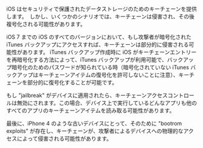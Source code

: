 
<p>iOS はセキュリティで保護されたデータストレージのためのキーチェーンを提供します。　しかし、いくつかのシナリオでは、キーチェーンは侵害され、その後複号化される可能性があります。</p><p>  iOS 7 までの iOS のすべてのバージョンにおいて、もし攻撃者が暗号化された iTunes バックアップにアクセスすれば、キーチェーンは部分的に侵害される可能性があります。 iTunes バックアップ作成時に iOS がキーチェーンエントリーを再暗号化する方法によって、iTunes バックアップが利用可能で、バックアップ暗号化のためのパスワードが知られている時（暗号化されていない iTunes バックアップはキーチェーンアイテムの復号化を許可しないことに注意）、キーチェーンを部分的に復号化することが可能です。 </p><p>  もし "jailbreak" がデバイスに適用されたら、キーチェーンアクセスコントロールは無効にされます。この場合、デバイス上で実行しているどんなアプリも他のすべてのアプリのキーチェーンアイテムを読み取る可能性があります。</p><p> 最後に、iPhone 4 のような古いデバイスにとって、そのために "bootrom exploits" が存在し、キーチェーンが、攻撃者によるデバイスへの物理的なアクセスによって侵害される可能性があります。 </p>
